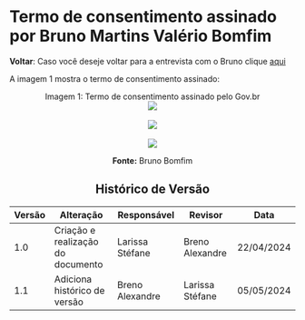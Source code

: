 # Termo de consentimento assinado por Bruno Martins Valério Bomfim

**Voltar**: Caso você deseje voltar para a entrevista com o Bruno clique [aqui](PerfilUsuario/Estudantes/Entrevistas/Gravacao/BrunoMartins.md)

A imagem 1 mostra o termo de consentimento assinado:

  <div align="center">
    Imagem 1: Termo de consentimento assinado pelo Gov.br
    <br>
    <img src="https://raw.githubusercontent.com/Interacao-Humano-Computador/2024.1-SIGAA/main/docs/Midia/TermosPNJ/Termo_Bruno.jpg">

 <div align="center">
    <br>
    <img src="https://raw.githubusercontent.com/Interacao-Humano-Computador/2024.1-SIGAA/main/docs/Midia/TermosPNJ/Termo_Bruno-2.jpg">

 <div align="center">
    <br>
    <img src="https://raw.githubusercontent.com/Interacao-Humano-Computador/2024.1-SIGAA/main/docs/Midia/TermosPNJ/Termo_Bruno-3.jpg">

   **Fonte:** Bruno Bomfim
   
## Histórico de Versão

| Versão | Alteração                         | Responsável     | Revisor         | Data       |
| ------ | --------------------------------- | --------------- | --------------- | ---------- |
| 1.0    | Criação e realização do documento | Larissa Stéfane | Breno Alexandre | 22/04/2024 |
| 1.1    | Adiciona histórico de versão      | Breno Alexandre | Larissa Stéfane | 05/05/2024 |
